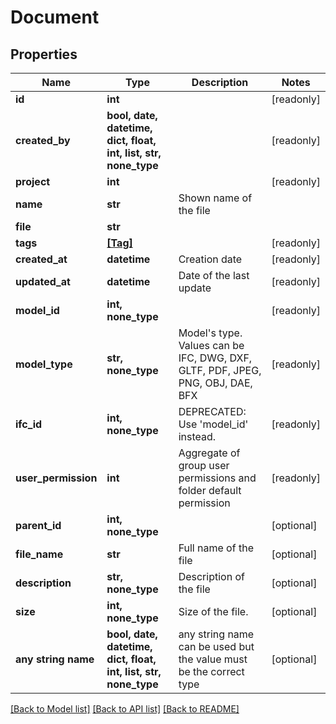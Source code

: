 # Document


## Properties
Name | Type | Description | Notes
------------ | ------------- | ------------- | -------------
**id** | **int** |  | [readonly] 
**created_by** | **bool, date, datetime, dict, float, int, list, str, none_type** |  | [readonly] 
**project** | **int** |  | [readonly] 
**name** | **str** | Shown name of the file | 
**file** | **str** |  | 
**tags** | [**[Tag]**](Tag.md) |  | [readonly] 
**created_at** | **datetime** | Creation date | [readonly] 
**updated_at** | **datetime** | Date of the last update | [readonly] 
**model_id** | **int, none_type** |  | [readonly] 
**model_type** | **str, none_type** | Model&#39;s type. Values can be IFC, DWG, DXF, GLTF, PDF, JPEG, PNG, OBJ, DAE, BFX | [readonly] 
**ifc_id** | **int, none_type** | DEPRECATED: Use &#39;model_id&#39; instead. | [readonly] 
**user_permission** | **int** | Aggregate of group user permissions and folder default permission | [readonly] 
**parent_id** | **int, none_type** |  | [optional] 
**file_name** | **str** | Full name of the file | [optional] 
**description** | **str, none_type** | Description of the file | [optional] 
**size** | **int, none_type** | Size of the file. | [optional] 
**any string name** | **bool, date, datetime, dict, float, int, list, str, none_type** | any string name can be used but the value must be the correct type | [optional]

[[Back to Model list]](../README.md#documentation-for-models) [[Back to API list]](../README.md#documentation-for-api-endpoints) [[Back to README]](../README.md)


